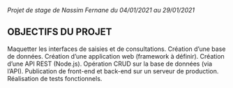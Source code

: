 _Projet de stage de Nassim Fernane du 04/01/2021 au 29/01/2021_

## **OBJECTIFS DU PROJET**

Maquetter les interfaces de saisies et de consultations. 
Création d’une base de données. 
Création d’une application web (framework à définir). 
Création d’une API REST (Node.js). 
Opération CRUD sur
la base de données (via l’API).
Publication de front-end et back-end sur un serveur de production.
Réalisation de tests fonctionnels.
